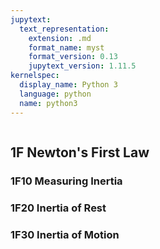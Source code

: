 ```yaml
---
jupytext:
  text_representation:
    extension: .md
    format_name: myst
    format_version: 0.13
    jupytext_version: 1.11.5
kernelspec:
  display_name: Python 3
  language: python
  name: python3
---
```


```{contents}
```

## 1F	Newton's First Law

### 1F10	Measuring Inertia
### 1F20	Inertia of Rest
### 1F30	Inertia of Motion

